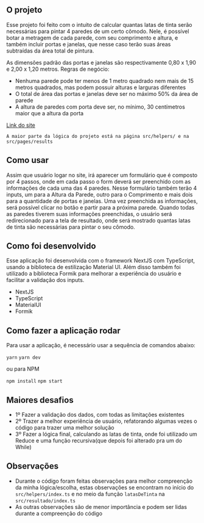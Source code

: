 ## O projeto
Esse projeto foi feito com o intuito de calcular quantas latas de tinta serão necessárias para pintar 4 paredes de um certo cômodo. Nele, é possível botar a metragem de cada parede, com seu comprimento e altura, e também incluir portas e janelas, que nesse caso terão suas áreas subtraídas da área total de pintura.

As dimensões padrão das portas e janelas são respectivamente 0,80 x 1,90 e 2,00 x 1,20 metros.
Regras de negócio:
 - Nenhuma parede pode ter menos de 1 metro quadrado nem mais de 15 metros quadrados, mas podem possuir alturas e larguras diferentes
 - O total de área das portas e janelas deve ser no máximo 50% da área de parede
 - A altura de paredes com porta deve ser, no mínimo, 30 centímetros maior que a altura da porta

[Link do site](https://digital-republic.vercel.app/)

`A maior parte da lógica do projeto está na página src/helpers/ e na src/pages/results`

## Como usar

Assim que usuário logar no site, irá aparecer um formulário que é composto por 4 passos, onde em cada passo o form deverá ser preenchido com as informações de cada uma das 4 paredes. Nesse formulário também terão 4 inputs, um para a Altura da Parede, outro para o Comprimento e mais dois para a quantidade de portas e janelas. Uma vez preenchida as informações, será possível clicar no botão e partir para a próxima parede.
Quando todas as paredes tiverem suas informações preenchidas, o usuário será redirecionado para a tela de resultado, onde será mostrado quantas latas de tinta são necessárias para pintar o seu cômodo.

## Como foi desenvolvido

Esse aplicação foi desenvolvida com o framework NextJS com TypeScript, usando a biblioteca de estilização Material UI. Além disso também foi utilizado a biblioteca Formik para melhorar a experiência do usuário e facilitar a validação dos inputs.

- NextJS
- TypeScript
- MaterialUI
- Formik

## Como fazer a aplicação rodar

Para usar a aplicação, é necessário usar a sequência de comandos abaixo:

`yarn`
`yarn dev`

ou para NPM

`npm install`
`npm start`

## Maiores desafios

- 1º Fazer a validação dos dados, com todas as limitações existentes
- 2º Trazer a melhor experiência de usuário, refatorando algumas vezes o código para trazer uma melhor solução
- 3º Fazer a lógica final, calculando as latas de tinta, onde foi utilizado um Reduce e uma função recursiva(que depois foi alterado pra um do While)

## Observações

- Durante o código foram feitas observações para melhor compreenção da minha lógica/escolha, estas observações se encontram no início do `src/helpers/index.ts` e no meio da função `latasDeTinta` na `src/resultado/index.ts`
- As outras observações são de menor importância e podem ser lidas durante a compreenção do código